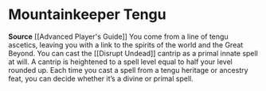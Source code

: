 ﻿---
id: '78'
name: Mountainkeeper Tengu
rarity: Common
source: '[[DATABASE/source/Advanced Player''s Guide|Advanced Player''s Guide]]'
trait: null
type: Heritage

---
# Mountainkeeper Tengu

**Source** [[Advanced Player's Guide]] 
You come from a line of tengu ascetics, leaving you with a link to the spirits of the world and the Great Beyond. You can cast the [[Disrupt Undead]] cantrip as a primal innate spell at will. A cantrip is heightened to a spell level equal to half your level rounded up. Each time you cast a spell from a tengu heritage or ancestry feat, you can decide whether it’s a divine or primal spell.
